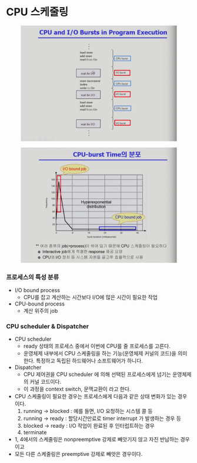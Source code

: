# CPU 스케줄링

<figure><img src="../../.gitbook/assets/image.png" alt=""><figcaption></figcaption></figure>

<figure><img src="../../.gitbook/assets/image (1).png" alt=""><figcaption></figcaption></figure>

### 프로세스의 특성 분류

* I/O bound process
  * CPU를 잡고 계산하는 시간보다 I/O에 많은 시간이 필요한 작업
* CPU-bound process
  * 계산 위주의 job

### CPU scheduler & Dispatcher

* CPU scheduler
  * ready 상태의 프로세스 중에서 이번에 CPU를 줄 프로세스를 고른다.
  * 운영체제 내부에서 CPU 스케줄링을 하는 기능(운영체제 커널의 코드)을 의미한다. 특정하고 독립된 하드웨어나 소프트웨어가 하니다.
* Dispatcher
  * CPU 제어권을 CPU scheduler 에 의해 선택된 프로세스에게 넘기는 운영체제의 커널 코드이다.
  * 이 과정을 context switch, 문맥교환이 라고 한다.
* CPU 스케줄링이 필요한 경우는 프로세스에게 다음과 같은 상태 변화가 있는 경우이다.
  1. running → blocked : 예를 들면, I/O 요청하는 시스템 콜 등
  2. running → ready : 할당시간만료로 timer interrupt 가 발생하는 경우 등
  3. blocked → ready : I/O 작업이 완료된 후 인터럽트하는 경우
  4. terminate
* 1, 4에서의 스케줄링은 nonpreemptive 강제로 빼앗기지 않고 자진 반납하는 경우이고
* 모든 다른 스케줄링은 preemptive 강제로 빼앗은 경우이다.
